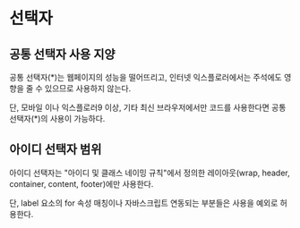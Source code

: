 # 선택자

## 공통 선택자 사용 지양
공통 선택자(*)는 웹페이지의 성능을 떨어뜨리고, 인터넷 익스플로러에서는 주석에도 영향을 줄 수 있으므로 사용하지 않는다.

단, 모바일 이나 익스플로러9 이상, 기타 최신 브라우저에서만 코드를 사용한다면 공통 선택자(*)의 사용이 가능하다.

## 아이디 선택자 범위
아이디 선택자는 "아이디 및 클래스 네이밍 규칙"에서 정의한 레이아웃(wrap, header, container, content, footer)에만 사용한다.

단, label 요소의 for 속성 매칭이나 자바스크립트 연동되는 부분들은 사용을 예외로 허용한다.